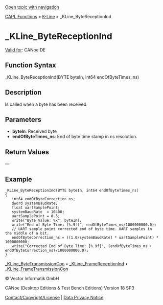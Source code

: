 [Open topic with navigation](../../../../../CANoeDEFamily.htm#Topics/CAPLFunctions/KLine/Functions/CAPLfunctionKLineByteReceptionInd.md)

[CAPL Functions](../../CAPLfunctions.md) » [K-Line](../CAPLfunctionsKLineOverview.md) » _KLine_ByteReceptionInd

# _KLine_ByteReceptionInd

[Valid for](../../../Shared/FeatureAvailability.md): CANoe DE

## Function Syntax

_KLine_ByteReceptionInd(BYTE byteIn, int64 endOfByteTimes_ns)

## Description

Is called when a byte has been received.

## Parameters

- **byteIn**: Received byte
- **endOfByteTimes_ns**: End of byte time stamp in ns resolution.

## Return Values

—

## Example

```plaintext
_KLine_ByteReceptionInd(BYTE byteIn, int64 endOfByteTimes_ns)
{
   int64 endOfByteCorrection_ns;
   dword systemBaudRate;
   float uartSamplePoint;
   systemBaudRate  = 10400;
   uartSamplePoint = 0.5;
   write("Byte Value: %x", byteIn);
   write("End of Byte Time: [%.9f]", endOfByteTimes_ns/1000000000.0);
   // UART sample point corrected end of byte time. UART samples in the middle of a bit.
   endOfByteCorrection_ns = ((1.0/systemBaudRate) * uartSamplePoint) * 1000000000;
   write("Corrected End of Byte Time: [%.9f]", (endOfByteTimes_ns + endOfByteCorrection_ns)/1000000000.0);
}
```

[_KLine_ByteTransmissionCon](CAPLfunctionKLineByteTransmissionCon.md) • [_KLine_FrameReceptionInd](CAPLfunctionKLineFrameReceptionInd.md) • [_KLine_FrameTransmissionCon](CAPLfunctionKLineFrameTransmissionCon.md)

© Vector Informatik GmbH

CANoe (Desktop Editions & Test Bench Editions) Version 18 SP3

[Contact/Copyright/License](../../../Shared/ContactCopyrightLicense.md) | [Data Privacy Notice](https://www.vector.com/int/en/company/get-info/privacy-policy/)